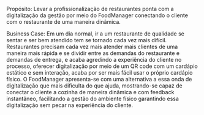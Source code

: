 Propósito:
Levar a profissionalização de restaurantes ponta com a digitalização da gestão por meio do FoodManager conectando o cliente com o restaurante de uma maneira dinâmica.

Business Case: Em um dia normal, ir a um restaurante de qualidade se sentar e ser bem atendido tem se tornado cada vez mais difícil. Restaurantes precisam cada vez mais atender mais clientes de uma maneira mais rápida e se dividir entre as demandas do restaurante e demandas de entrega, e acaba agredindo a experiência do cliente no processo, oferecer digitalização por meio de um QR code com um cardápio estático e sem interação, acaba por ser mais fácil usar o próprio cardápio físico. O FoodManager apresenta-se com uma alternativa a essa onda de digitalização que mais dificulta do que ajuda, mostrando-se capaz de conectar o cliente a cozinha de maneira dinâmica e com feedback instantâneo, facilitando a gestão do ambiente físico garantindo essa digitalização sem pecar na experiência do cliente.
